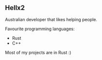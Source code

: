 ## Hellx2

Australian developer that likes helping people.

Favourite programming languages:
- Rust
- C++

Most of my projects are in Rust :)
